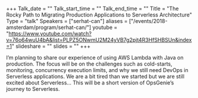 +++
Talk_date = ""
Talk_start_time = ""
Talk_end_time = ""
Title = "The Rocky Path to Migrating Production Applications to Serverless Architecture"
Type = "talk"
Speakers = ["serhat-can"]
aliases = ["/events/2018-amsterdam/program/serhat-can/"]
youtube = "https://www.youtube.com/watch?v=76o64wuU4bA&list=PLPZ5ONwmU2M24yVB7g2pjt4R3HfSHBSUn&index=1"
slideshare = ""
slides = ""
+++

I’m planning to share our experience of using AWS Lambda with Java on production. The focus will be on the challenges such as cold-starts, monitoring, concurrency execution limits, and why we still need DevOps in Serverless applications. We are a bit tired than we started but we are still excited about Serverless… This will be a short version of OpsGenie’s journey to Serverless.
